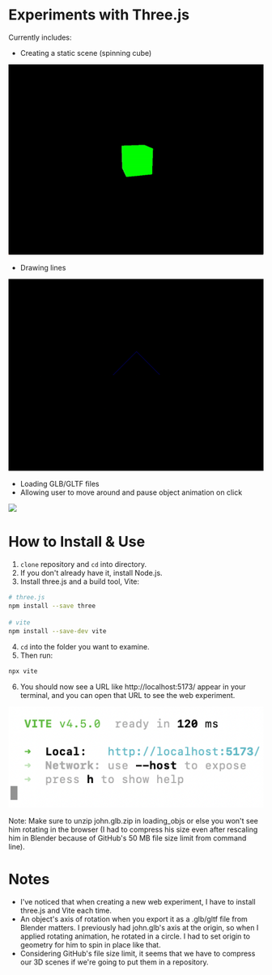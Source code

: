 # Experiments with Three.js

Currently includes:
- Creating a static scene (spinning cube)

<img src="readme/creatingscene.gif" width=600px>

- Drawing lines

<img src="readme/lines.png" width=600px>

- Loading GLB/GLTF files  
- Allowing user to move around and pause object animation on click

<img src="readme/addingobj.gif" width=600px>

# How to Install & Use

1. `clone` repository and `cd` into directory.
2. If you don't already have it, install Node.js.
3. Install three.js and a build tool, Vite:
```bash
# three.js
npm install --save three

# vite
npm install --save-dev vite
```
4. `cd` into the folder you want to examine.
5. Then run:
```bash
npx vite
```
6. You should now see a URL like http://localhost:5173/ appear in your terminal, and you can open that URL to see the web experiment.

<img src="readme/terminal.png" width=600px>

Note: Make sure to unzip john.glb.zip in loading_objs or else you won't see him rotating in the browser (I had to compress his size even after rescaling him in Blender because of GitHub's 50 MB file size limit from command line).
# Notes

- I've noticed that when creating a new web experiment, I have to install three.js and Vite each time.
- An object's axis of rotation when you export it as a .glb/gltf file from Blender matters. I previously had john.glb's axis at the origin, so when I applied rotating animation, he rotated in a circle. I had to set origin to geometry for him to spin in place like that. 
- Considering GitHub's file size limit, it seems that we have to compress our 3D scenes if we're going to put them in a repository.
